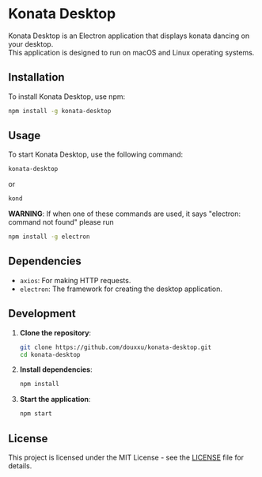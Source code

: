 # Konata Desktop

Konata Desktop is an Electron application that displays konata dancing on your desktop.  
This application is designed to run on macOS and Linux operating systems.

## Installation

To install Konata Desktop, use npm:

```bash
npm install -g konata-desktop
```

## Usage

To start Konata Desktop, use the following command:

```bash
konata-desktop
```
or 
```bash
kond
```

**WARNING**: If when one of these commands are used, it says "electron: command not found" please run 
```bash
npm install -g electron
```
  

## Dependencies

- `axios`: For making HTTP requests.
- `electron`: The framework for creating the desktop application.

## Development

1. **Clone the repository**:

   ```bash
   git clone https://github.com/douxxu/konata-desktop.git
   cd konata-desktop
   ```

2. **Install dependencies**:

   ```bash
   npm install
   ```

3. **Start the application**:

   ```bash
   npm start
   ```

## License

This project is licensed under the MIT License - see the [LICENSE](LICENSE) file for details.
